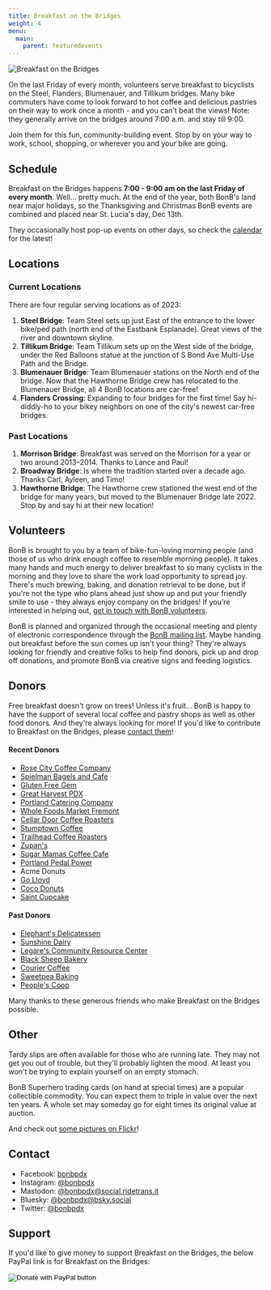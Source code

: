 ```yaml
---
title: Breakfast on the Bridges
weight: 4
menu:
  main:
    parent: featuredevents
---
```

<img src=/images/BonB_header.jpg align=center alt="Breakfast on the Bridges">

On the last Friday of every month, volunteers serve breakfast to bicyclists on the Steel, Flanders, Blumenauer, and Tillikum bridges. Many bike commuters have come to look forward to hot coffee and delicious pastries on their way to work once a month - and you can't beat the views! Note: they generally arrive on the bridges around 7:00 a.m. and stay till 9:00. 

Join them for this fun, community-building event. Stop by on your way to work, school, shopping, or wherever you and your bike are going.

## Schedule

Breakfast on the Bridges happens **7:00 - 9:00 am on the last Friday of every month**. Well... pretty much. At the end of the year, both BonB's land near major holidays, so the Thanksgiving and Christmas BonB events are combined and placed near St. Lucia's day, Dec 13th.

They occasionally host pop-up events on other days, so check the [calendar](/calendar/) for the latest!

## Locations

### Current Locations

There are four regular serving locations as of 2023:

1. **Steel Bridge**: Team Steel sets up just East of the entrance to the lower bike/ped path (north end of the Eastbank Esplanade). Great views of the river and downtown skyline. 
2. **Tillikum Bridge**:  Team Tillikum sets up on the West side of the bridge, under the Red Balloons statue at the junction of S Bond Ave Multi-Use Path and the Bridge.
3. **Blumenauer Bridge**: Team Blumenauer stations on the North end of the bridge. Now that the Hawthorne Bridge crew has relocated to the Blumenauer Bridge, all 4 BonB locations are car-free!
4. **Flanders Crossing**: Expanding to four bridges for the first time! Say hi-diddly-ho to your bikey neighbors on one of the city's newest car-free bridges. 

### Past Locations

1. **Morrison Bridge**: Breakfast was served on the Morrison for a year or two around 2013–2014.  Thanks to Lance and Paul!
2. **Broadway Bridge**: Is where the tradition started over a decade ago.  Thanks Carl, Ayleen, and Timo!
3. **Hawthorne Bridge**: The Hawthorne crew stationed the west end of the bridge for many years, but moved to the Blumenauer Bridge late 2022. Stop by and say hi at their new location!

## Volunteers

BonB is brought to you by a team of bike-fun-loving morning people (and those of us who drink enough coffee to resemble morning people). It takes many hands and much energy to deliver breakfast to so many cyclists in the morning and they love to share the work load opportunity to spread joy. There's much brewing, baking, and donation retrieval to be done, but if you're not the type who plans ahead just show up and put your friendly smile to use - they always enjoy company on the bridges! If you're interested in helping out, [get in touch with BonB volunteers](mailto:bonb@lists.riseup.net).

BonB is planned and organized through the occasional meeting and plenty of electronic correspondence through the [BonB mailing list](https://lists.riseup.net/www/info/bonb). Maybe handing out breakfast before the sun comes up isn't your thing? They're always looking for friendly and creative folks to help find donors, pick up and drop off donations, and promote BonB via creative signs and feeding logistics.

## Donors

Free breakfast doesn't grow on trees! Unless it's fruit... BonB is happy to have the support of several local coffee and pastry shops as well as other food donors. And they're always looking for more! If you'd like to contribute to Breakfast on the Bridges, please [contact them](mailto:bonb@lists.riseup.net)!

#### Recent Donors

* [Rose City Coffee Company](https://www.rosecitycoffeecompany.com)
* [Spielman Bagels and Cafe](https://www.spielmanbagels.com/)
* [Gluten Free Gem](https://www.glutenfreegem.com/)
* [Great Harvest PDX](http://greatharvestportland.com/)
* [Portland Catering Company](https://portlandcateringcompany.com/)
* [Whole Foods Market Fremont](https://wholefoodsmarket.com/stores/fremont/)
* [Cellar Door Coffee Roasters](https://www.cellardoorcoffee.com/)
* [Stumptown Coffee](https://www.stumptowncoffee.com)
* [Trailhead Coffee Roasters](https://www.trailheadcoffeeroasters.com/)
* [Zupan's](https://zupans.com/) 
* [Sugar Mamas Coffee Cafe](https://www.facebook.com/pages/Sugar-Mamas-Coffee-Cafe/195305340364/)
* [Portland Pedal Power](https://www.portlandpedalpower.com/about)
* Acme Donuts
* [Go Lloyd](https://www.golloyd.org/)
* [Coco Donuts](https://www.cocodonuts.com/)
* [Saint Cupcake](https://www.saintcupcake.com/)

#### Past Donors

* [Elephant's Delicatessen](https://www.elephantsdeli.com/)
* [Sunshine Dairy](https://www.sunshinedairyfoods.com/)
* [Legare's Community Resource Center](https://legares.blogspot.com/)
* [Black Sheep Bakery](https://www.blacksheepbakery.com/)
* [Courier Coffee](https://www.couriercoffeeroasters.com/)
* [Sweetpea Baking](https://www.sweetpeabaking.com/)
* [People's Coop](https://www.peoples.coop/)

Many thanks to these generous friends who make Breakfast on the Bridges possible.

## Other

Tardy slips are often available for those who are running late. They may not get you out of trouble, but they'll probably lighten the mood. At least you won't be trying to explain yourself on an empty stomach. 

BonB Superhero trading cards (on hand at special times) are a popular collectible commodity. You can expect them to triple in value over the next ten years. A whole set may someday go for eight times its original value at auction.

And check out [some pictures on Flickr](https://flickr.com/photos/tags/bonb/)!

## Contact

* Facebook: [bonbpdx](https://www.facebook.com/bonbpdx/)
* Instagram: [@bonbpdx](https://www.instagram.com/bonbpdx/)
* Mastodon: [@bonbpdx@social.ridetrans.it](https://social.ridetrans.it/@bonbpdx)
* Bluesky: [@bonbpdx@bsky.social](https://bsky.app/profile/bonbpdx.bsky.social)
* Twitter: [@bonbpdx](https://twitter.com/bonbpdx)

## Support

If you'd like to give money to support Breakfast on the Bridges, the below PayPal link is for Breakfast on the Bridges:

<form action="https://www.paypal.com/donate" method="post" target="_blank">
<input type="hidden" name="hosted_button_id" value="NZ9BJRJ43NMTC" />
<input type="image" src="https://www.paypalobjects.com/en_US/i/btn/btn_donateCC_LG.gif" border="0" name="submit" title="PayPal - The safer, easier way to pay online!" alt="Donate with PayPal button" />
<img alt="" border="0" src="https://www.paypal.com/en_US/i/scr/pixel.gif" width="1" height="1" />
</form>

